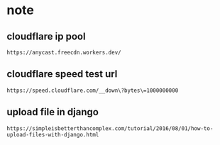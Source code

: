 # note

## cloudflare ip pool

`https://anycast.freecdn.workers.dev/`

## cloudflare speed test url

`https://speed.cloudflare.com/__down\?bytes\=1000000000`

## upload file in django

`https://simpleisbetterthancomplex.com/tutorial/2016/08/01/how-to-upload-files-with-django.html`
